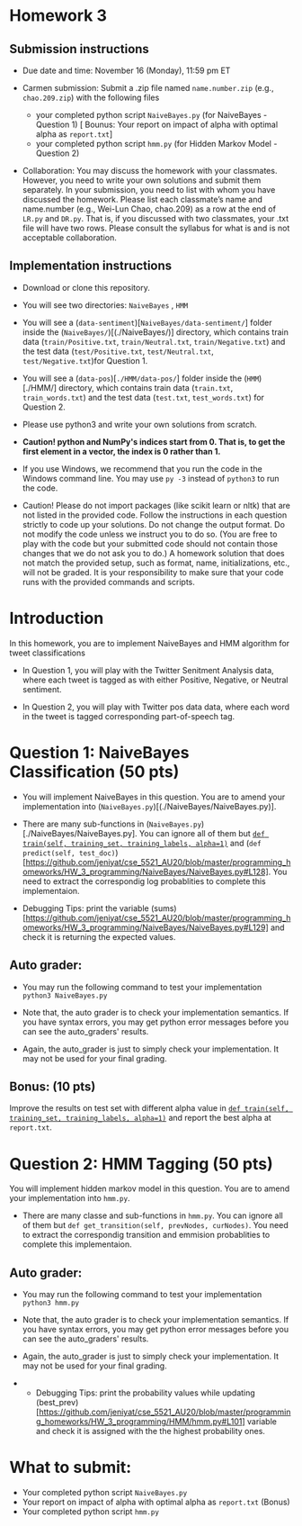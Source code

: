 # Homework 3

## Submission instructions

* Due date and time: November 16 (Monday), 11:59 pm ET

* Carmen submission: 
Submit a .zip file named `name.number.zip` (e.g., `chao.209.zip`) with the following files
  - your completed python script `NaiveBayes.py` (for NaiveBayes - Question 1) [ Bounus: Your report on impact of alpha with optimal alpha as `report.txt`]
  - your completed python script `hmm.py` (for Hidden Markov Model - Question 2)
 
* Collaboration: You may discuss the homework with your classmates. However, you need to write your own solutions and submit them separately. In your submission, you need to list with whom you have discussed the homework. Please list each classmate’s name and name.number (e.g., Wei-Lun Chao, chao.209) as a row at the end of `LR.py` and `DR.py`. That is, if you discussed with two classmates, your .txt file will have two rows. Please consult the syllabus for what is and is not acceptable collaboration.

## Implementation instructions

* Download or clone this repository.

* You will see two directories: `NaiveBayes` , `HMM`

* You will see a (`data-sentiment`)[`NaiveBayes/data-sentiment/`] folder inside the  (`NaiveBayes/`)[(./NaiveBayes/)] directory, which contains train data (`train/Positive.txt`, `train/Neutral.txt`, `train/Negative.txt`) and the test data (`test/Positive.txt`, `test/Neutral.txt`, `test/Negative.txt`)for  Question 1.

* You will see a (`data-pos`)[`./HMM/data-pos/`] folder inside the (`HMM`)[./HMM/] directory, which contains train data (`train.txt`,  `train_words.txt`) and the test data (`test.txt`,  `test_words.txt`) for  Question 2.


* Please use python3 and write your own solutions from scratch. 

* **Caution! python and NumPy's indices start from 0. That is, to get the first element in a vector, the index is 0 rather than 1.**

* If you use Windows, we recommend that you run the code in the Windows command line. You may use `py -3` instead of `python3` to run the code.

* Caution! Please do not import packages (like scikit learn or nltk) that are not listed in the provided code. Follow the instructions in each question strictly to code up your solutions. Do not change the output format. Do not modify the code unless we instruct you to do so. (You are free to play with the code but your submitted code should not contain those changes that we do not ask you to do.) A homework solution that does not match the provided setup, such as format, name, initializations, etc., will not be graded. It is your responsibility to make sure that your code runs with the provided commands and scripts.



# Introduction

In this homework, you are to implement NaiveBayes and HMM algorithm for tweet classifications

* In Question 1, you will play with the Twitter Senitment Analysis data, where each tweet is tagged as with either Positive, Negative, or Neutral sentiment.


* In Question 2, you will play with Twitter pos data data, where each word in the tweet is tagged corresponding part-of-speech tag.



# Question 1: NaiveBayes Classification (50 pts)

* You will implement NaiveBayes in this question. You are to amend your implementation into (`NaiveBayes.py`)[(./NaiveBayes/NaiveBayes.py)].

* There are many sub-functions in  (`NaiveBayes.py`)[./NaiveBayes/NaiveBayes.py]. You can ignore all of them but [`def train(self, training_set, training_labels, alpha=1)`](https://github.com/jeniyat/cse_5521_AU20/blob/master/programming_homeworks/HW_3_programming/NaiveBayes/NaiveBayes.py#L104) and (`def predict(self, test_doc)`)[https://github.com/jeniyat/cse_5521_AU20/blob/master/programming_homeworks/HW_3_programming/NaiveBayes/NaiveBayes.py#L128]. You need to extract the correspondig log probablities to complete this implementaion.

* Debugging Tips: print the variable (sums)[https://github.com/jeniyat/cse_5521_AU20/blob/master/programming_homeworks/HW_3_programming/NaiveBayes/NaiveBayes.py#L129] and check it is returning the expected values.
  

## Auto grader:

* You may run the following command to test your implementation<br/>
`python3 NaiveBayes.py`<br/>

* Note that, the auto grader is to check your implementation semantics. If you have syntax errors, you may get python error messages before you can see the auto_graders' results.

* Again, the auto_grader is just to simply check your implementation. It may not be used for your final grading.

## Bonus: (10 pts)

Improve the results on test set with different alpha value in [`def train(self, training_set, training_labels, alpha=1)`](https://github.com/jeniyat/cse_5521_AU20/blob/master/programming_homeworks/HW_3_programming/NaiveBayes/NaiveBayes.py#L104) and report the best alpha at `report.txt`.



# Question 2: HMM Tagging (50 pts)

 You will implement hidden markov model in this question. You are to amend your implementation into `hmm.py`.

* There are many classe and sub-functions in `hmm.py`. You can ignore all of them but `def get_transition(self, prevNodes, curNodes)`. You need to extract the correspondig transition and emmision probablities to complete this implementaion.
  

## Auto grader:

* You may run the following command to test your implementation<br/>
`python3 hmm.py`<br/>

* Note that, the auto grader is to check your implementation semantics. If you have syntax errors, you may get python error messages before you can see the auto_graders' results.

* Again, the auto_grader is just to simply check your implementation. It may not be used for your final grading.

* * Debugging Tips: print the probability values while updating (best_prev)[https://github.com/jeniyat/cse_5521_AU20/blob/master/programming_homeworks/HW_3_programming/HMM/hmm.py#L101] variable and check it is assigned with the the highest probability ones.


# What to submit:

* Your completed python script `NaiveBayes.py`
* Your report on impact of alpha with optimal alpha as `report.txt` (Bonus)
* Your completed python script `hmm.py`

